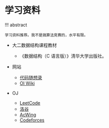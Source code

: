 # 学习资料

!!! abstract

    学习资料推荐。我不是搞算法竞赛的，水平有限。

- 大二数据结构课程教材

    - 《数据结构（C 语言版）》清华大学出版社。

- 网站

    - [代码随想录](https://programmercarl.com/)
    - [OI Wiki](https://oiwiki.com/)

- OJ

    - [LeetCode](https://leetcode.cn/)
    - [洛谷](https://www.luogu.com.cn/)
    - [AcWing](https://www.acwing.com/)
    - [Codeforces](https://codeforces.com/)
